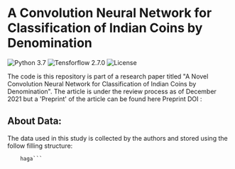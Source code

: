 # A Convolution Neural Network for Classification of Indian Coins by Denomination

![Python 3.7](https://img.shields.io/badge/Python-3.7-yellow)  ![Tensforflow 2.7.0](https://img.shields.io/badge/Tensorflow-2.7.0-blue)   ![License](https://img.shields.io/badge/License-CC%20BY%204.0-orange)

The code is this repository is part of a research paper titled "A Novel Convolution Neural Network for Classification of Indian Coins by Denomination". The article is under the review process as of December 2021 but a 'Preprint' of the article can be found here Preprint DOI : 
 
## About Data:

The data used in this study is collected by the authors and stored using the follow filling structure:

```dataset/ 
    haga```
